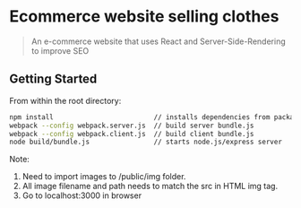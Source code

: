 # Ecommerce website selling clothes

> An e-commerce website that uses React and Server-Side-Rendering to improve SEO


## Getting Started

From within the root directory:

```sh
npm install                         // installs dependencies from package.json
webpack --config webpack.server.js  // build server bundle.js
webpack --config webpack.client.js  // build client bundle.js
node build/bundle.js                // starts node.js/express server

```
Note:
1. Need to import images to /public/img folder.
2. All image filename and path needs to match the src in HTML img tag.
3. Go to localhost:3000 in browser










